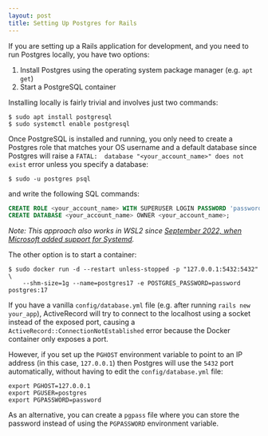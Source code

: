 ```yaml
---
layout: post
title: Setting Up Postgres for Rails
---
```

If you are setting up a Rails application for development, and you need to run Postgres locally, 
you have two options:
1. Install Postgres using the operating system package manager (e.g. `apt get`)
2. Start a PostgreSQL container

Installing locally is fairly trivial and involves just two commands:

```shell-session
$ sudo apt install postgresql
$ sudo systemctl enable postgresql
```

Once PostgreSQL is installed and running, you only need to create a Postgres role that matches 
your OS username and a default database since Postgres will raise a 
`FATAL:  database "<your_account_name>" does not exist` error unless you specify a database:

```shell-session
$ sudo -u postgres psql
```

and write the following SQL commands:

```sql
CREATE ROLE <your_account_name> WITH SUPERUSER LOGIN PASSWORD 'password';
CREATE DATABASE <your_account_name> OWNER <your_account_name>;
```

_Note: This approach also works in WSL2 since [September 2022, when Microsoft added support for Systemd][wsl-systemd]._

[wsl-systemd]: https://devblogs.microsoft.com/commandline/systemd-support-is-now-available-in-wsl/

The other option is to start a container:

```shell-session
$ sudo docker run -d --restart unless-stopped -p "127.0.0.1:5432:5432" \
    --shm-size=1g --name=postgres17 -e POSTGRES_PASSWORD=password postgres:17
```

If you have a vanilla `config/database.yml` file (e.g. after running `rails new your_app`), ActiveRecord will try 
to connect to the localhost using a socket instead of the exposed port, causing a `ActiveRecord::ConnectionNotEstablished` 
error because the Docker container only exposes a port.

However, if you set up the `PGHOST` environment variable to point to an IP address (in this case, `127.0.0.1`) 
then Postgres will use the `5432` port automatically, without having to edit the `config/database.yml` file:

```shell
export PGHOST=127.0.0.1
export PGUSER=postgres
export PGPASSWORD=password
```

As an alternative, you can create a `pgpass` file where you can store the password 
instead of using the `PGPASSWORD` environment variable.
